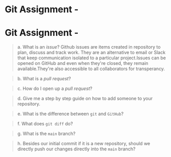 # Git Assignment - <drop2jyoti>
# Git Assignment - <drop2jyoti>

> a. What is an _issue_?
    Github issues are items created in repository to plan, discuss and track work. They are an alternative to email or Slack that keep communication isolated to a particular project.Issues can be opened on GitHub and even when they're closed, they remain available.They're also accessible to all collaborators for transperancy.

> b. What is a _pull request_?

 
> c. How do I open up a _pull request_?
   
> d. Give me a step by step guide on how to add someone to your repository.
   

> e. What is the difference between `git` and `GitHub`?
    
> f. What does `git diff` do?
   

> g. What is the `main` branch?
   
> h. Besides our initial commit if it is a new repository, should we directly push our changes directly into the `main` branch?

